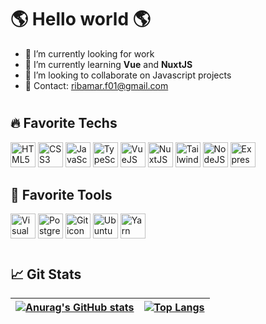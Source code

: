# 🌎 Hello world 🌎

- 🔭 I’m currently looking for work
- 🌱 I’m currently learning <b>Vue</b> and <b>NuxtJS</b>
- 👯 I’m looking to collaborate on Javascript projects
- 📩 Contact: ribamar.f01@gmail.com

# 

## 🔥 Favorite Techs 

<div style="display: inline-block">
    <abbr style="text-decoration: none;" title="HTML5">
        <img src="https://cdn.jsdelivr.net/gh/devicons/devicon/icons/html5/html5-original.svg" height="40" width="40" alt="HTML5 icon" />
    </abbr>
    <abbr style="text-decoration: none;" title="CSS3">
        <img src="https://cdn.jsdelivr.net/gh/devicons/devicon/icons/css3/css3-original.svg" height="40" width="40" alt="CSS3 icon" />
    </abbr>
    <abbr style="text-decoration: none;" title="JavaScript">
        <img src="https://cdn.jsdelivr.net/gh/devicons/devicon/icons/javascript/javascript-original.svg" height="40" width="40" alt="JavaScript icon"/>
    </abbr>
    <abbr style="text-decoration: none;" title="TypeScript">
        <img src="https://cdn.jsdelivr.net/gh/devicons/devicon/icons/typescript/typescript-original.svg" height="40" width="40" alt="TypeScript icon" />
    </abbr>
    <abbr style="text-decoration: none;" title="VueJS">
        <img src="https://cdn.jsdelivr.net/gh/devicons/devicon/icons/vuejs/vuejs-original.svg" height="40" width="40" alt="VueJS icon" />
    </abbr>
    <abbr style="text-decoration: none;" title="NuxtJS">
        <img src="https://cdn.jsdelivr.net/gh/devicons/devicon/icons/nuxtjs/nuxtjs-original.svg" height="40" width="40" alt="NuxtJS icon" />
    </abbr>
    <abbr style="text-decoration: none;" title="TailwindCSS">
        <img src="https://cdn.jsdelivr.net/gh/devicons/devicon/icons/tailwindcss/tailwindcss-plain.svg" height="40" width="40" alt="TailwindCSS icon" />
    </abbr>
    <abbr style="text-decoration: none;" title="NodeJS">
        <img src="https://cdn.jsdelivr.net/gh/devicons/devicon/icons/nodejs/nodejs-original.svg" height="40" width="40" alt="NodeJS icon" />
    </abbr>
    <abbr style="text-decoration: none;" title="Express">
        <img src="https://cdn.jsdelivr.net/gh/devicons/devicon/icons/express/express-original.svg" height="40" width="40" alt="Express framework icon" />
    </abbr>
</div>

## 🔧 Favorite Tools

<div style="display: inline-block">
    <abbr style="text-decoration: none;" title="Visual Studio Code">
        <img src="https://cdn.jsdelivr.net/gh/devicons/devicon/icons/vscode/vscode-original.svg" height="40" width="40" alt="Visual Studio Code icon" />
    </abbr>
    <abbr style="text-decoration: none;" title="PostgreSQL">
        <img src="https://cdn.jsdelivr.net/gh/devicons/devicon/icons/postgresql/postgresql-original.svg" height="40" width="40" alt="PostgreSQL icon"/>
    </abbr>
    <abbr style="text-decoration: none;" title="Git">
        <img src="https://cdn.jsdelivr.net/gh/devicons/devicon/icons/git/git-original.svg" height="40" width="40" alt="Git icon" />
    </abbr>
    <abbr style="text-decoration: none;" title="Ubuntu">
        <img src="https://cdn.jsdelivr.net/gh/devicons/devicon/icons/ubuntu/ubuntu-plain.svg" height="40" width="40" alt='Ubuntu icon' />
    </abbr>
    <abbr style="text-decoration: none" title="Yarn">
        <img src="https://cdn.jsdelivr.net/gh/devicons/devicon/icons/yarn/yarn-original.svg" height="40" width="40" alt='Yarn icon' />  
    </abbr>
</div>

#

## 📈 Git Stats

| [![Anurag's GitHub stats](https://github-readme-stats.vercel.app/api?username=ribamarf01&theme=dracula&show_icons=true)](https://github.com/anuraghazra/github-readme-stats) | [![Top Langs](https://github-readme-stats.vercel.app/api/top-langs/?username=anuraghazra&theme=dracula&layout=compact)](https://github.com/anuraghazra/github-readme-stats) |
| -------------- | -------------- |
